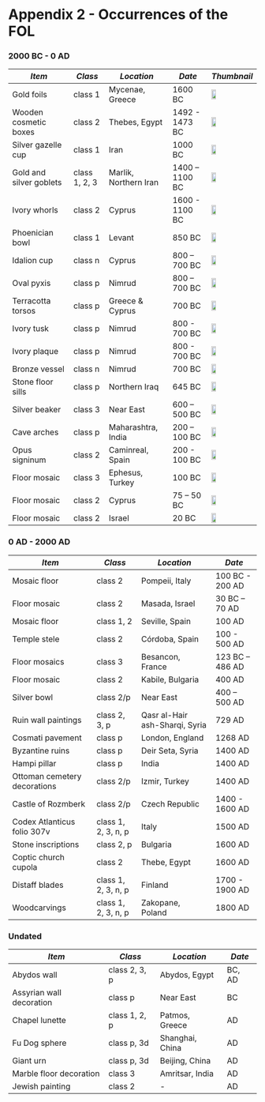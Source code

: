 # Appendix 2 - Occurrences of the FOL

### 2000 BC - 0 AD

| ***Item*** | ***Class*** | ***Location*** | ***Date*** | ***Thumbnail*** |
| -- | -- | -- | -- | -- |
|Gold foils|class 1|Mycenae, Greece|1600 BC|<a href="#"><img src="http://artifacts.flowerofliferesearch.com/media/gold-foils.jpg" height="33%" /></a>|
|Wooden cosmetic boxes|class 2|Thebes, Egypt|1492 - 1473 BC|<a href="http://artifacts.flowerofliferesearch.com/2000-0bc.html#fig6.1.2"><img src="http://artifacts.flowerofliferesearch.com/media/cosmetic-box.jpg" height="33%" /></a>|
|Silver gazelle cup|class 1|Iran|1000 BC|<a href="http://artifacts.flowerofliferesearch.com/2000-0bc.html#fig6.1.3"><img src="http://artifacts.flowerofliferesearch.com/media/silver-goblet.png" height="33%" /></a>|
|Gold and silver goblets|class 1, 2, 3|Marlik, Northern Iran|1400 – 1100 BC|<a href="http://artifacts.flowerofliferesearch.com/2000-0bc.html#fig6.1.4"><img src="http://artifacts.flowerofliferesearch.com/media/golden-goblet.jpg" height="33%" /></a>|
|Ivory whorls|class 2|Cyprus|1600 - 1100 BC|<a href="http://artifacts.flowerofliferesearch.com/2000-0bc.html#fig6.1.5"><img src="http://artifacts.flowerofliferesearch.com/media/cyprus-whorl.jpg" height="33%" /></a>|
|Phoenician bowl|class 1|Levant|850 BC|<a href="#"><img src="http://artifacts.flowerofliferesearch.com/media/silver-goblet.png" height="33%" /></a>|
|Idalion cup|class n|Cyprus|800 – 700 BC|<a href="http://artifacts.flowerofliferesearch.com/2000-0bc.html#fig6.1.6"><img src="http://artifacts.flowerofliferesearch.com/media/idalion-cup.png" height="33%" /></a>|
|Oval pyxis|class p|Nimrud|800 – 700 BC|<a href="#"><img src="http://artifacts.flowerofliferesearch.com/media/oval-pyxis.png" height="33%" /></a>|
|Terracotta torsos|class p|Greece & Cyprus|700 BC|<a href="#"><img src="http://artifacts.flowerofliferesearch.com/media/terracotta-torso.png" height="33%" /></a>|
|Ivory tusk|class p|Nimrud|800 - 700 BC|<a href="#"><img src="http://artifacts.flowerofliferesearch.com/media/ivory-tusk.png" height="33%" /></a>|
|Ivory plaque|class p|Nimrud|800 - 700 BC|<a href="#"><img src="http://artifacts.flowerofliferesearch.com/media/ivory-plaque.png" height="33%" /></a>|
|Bronze vessel|class n|Nimrud|700 BC|<a href="http://artifacts.flowerofliferesearch.com/2000-0bc.html#fig6.1.7"><img src="http://artifacts.flowerofliferesearch.com/media/bronze-vessel.jpg" height="33%" /></a>|
|Stone floor sills|class p|Northern Iraq|645 BC|<a href="http://artifacts.flowerofliferesearch.com/2000-0bc.html#fig6.1.8"><img src="http://artifacts.flowerofliferesearch.com/media/door-sill.jpg" height="33%" /></a>|
|Silver beaker|class 3|Near East|600 – 500 BC|<a href="http://artifacts.flowerofliferesearch.com/2000-0bc.html#fig6.1.9"><img src="http://artifacts.flowerofliferesearch.com/media/silver-beaker.jpg" height="33%" /></a>|
|Cave arches|class p|Maharashtra, India|200 – 100 BC|<a href="http://artifacts.flowerofliferesearch.com/2000-0bc.html#fig6.1.10"><img src="http://artifacts.flowerofliferesearch.com/media/cave-arches.jpg" height="33%" /></a>|
|Opus signinum|class 2|Caminreal, Spain|200 - 100 BC|<a href="http://artifacts.flowerofliferesearch.com/2000-0bc.html#opus-signinum"><img src="http://artifacts.flowerofliferesearch.com/media/opus-signinum.png" height="33%" class="faded" /></a>|
|Floor mosaic|class 3|Ephesus, Turkey|100 BC|<a href="http://artifacts.flowerofliferesearch.com/2000-0bc.html#fig6.1.11"><img src="http://artifacts.flowerofliferesearch.com/media/mosaic-ephesus.jpg" height="33%" /></a>|
|Floor mosaic|class 2|Cyprus|75 – 50 BC|<a href="http://artifacts.flowerofliferesearch.com/2000-0bc.html#fig6.1.12"><img src="http://artifacts.flowerofliferesearch.com/media/mosaic-cyprus.png" height="33%" /></a>|
|Floor mosaic|class 2|Israel|20 BC|<a href="http://artifacts.flowerofliferesearch.com/2000-0bc.html#fig6.1.13"><img src="http://artifacts.flowerofliferesearch.com/media/mosaic-herodium.jpg" height="33%" /></a>|


### 0 AD - 2000 AD

| ***Item*** | ***Class*** | ***Location*** | ***Date*** |
| -- | -- | -- | -- |
|Mosaic floor|class 2|Pompeii, Italy|100 BC - 200 AD|
|Floor mosaic|class 2|Masada, Israel|30 BC – 70 AD|
|Mosaic floor|class 1, 2|Seville, Spain|100 AD|
|Temple stele|class 2|Córdoba, Spain|100 - 500 AD|
|Floor mosaics|class 3|Besancon, France|123 BC – 486 AD|
|Floor mosaic|class 2|Kabile, Bulgaria|400 AD|
|Silver bowl|class 2/p|Near East|400 – 500 AD|
|Ruin wall paintings|class 2, 3, p|Qasr al-Hair ash-Sharqi, Syria|729 AD|
|Cosmati pavement|class p|London, England|1268 AD|
|Byzantine ruins|class p|Deir Seta, Syria|1400 AD|
|Hampi pillar|class p|India|1400 AD|
|Ottoman cemetery decorations|class 2/p|Izmir, Turkey|1400 AD|
|Castle of Rozmberk|class 2/p|Czech Republic|1400 - 1600 AD|
|Codex Atlanticus folio 307v|class 1, 2, 3, n, p|Italy|1500 AD|
|Stone inscriptions|class 2, p|Bulgaria|1600 AD|
|Coptic church cupola|class 2|Thebe, Egypt|1600 AD|
|Distaff blades|class 1, 2, 3, n, p|Finland|1700 - 1900 AD|
|Woodcarvings|class 1, 2, 3, n, p|Zakopane, Poland|1800 AD|


### Undated

| ***Item*** | ***Class*** | ***Location*** | ***Date*** |
| -- | -- | -- | -- |
|Abydos wall|class 2, 3, p|Abydos, Egypt|BC, AD|
|Assyrian wall decoration|class p|Near East|BC|
|Chapel lunette|class 1, 2, p|Patmos, Greece|AD|
|Fu Dog sphere|class p, 3d|Shanghai, China|AD|
|Giant urn|class p, 3d|Beijing, China|AD|
|Marble floor decoration|class 3|Amritsar, India|AD|
|Jewish painting|class 2|-|AD|
